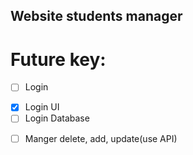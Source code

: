 ## Website students manager

# Future key:
- [ ] Login
 + [x] Login UI
 + [ ] Login Database
- [ ] Manger delete, add, update(use API)
